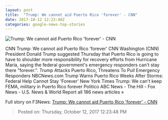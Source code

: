 ```yaml
---
layout: post
title:  "Trump: We cannot aid Puerto Rico 'forever' - CNN"
date: 2017-10-12 12:23:48Z
categories: google-news-top-stories
---
```


![Trump: We cannot aid Puerto Rico 'forever' - CNN](http://i2.cdn.cnn.com/cnnnext/dam/assets/171010082026-trump-today-super-tease.jpg)

CNN Trump: We cannot aid Puerto Rico 'forever' CNN Washington (CNN) President Donald Trump suggested Thursday that Puerto Rico is going to have to shoulder more responsibility for recovery efforts from Hurricane Maria, saying the federal government's emergency responders can't stay there "forever.". Trump Attacks Puerto Rico, Threatens To Pull Emergency Responders NBCNews.com Trump Warns Puerto Rico Weeks After Storms: Federal Help Cannot Stay 'Forever' New York Times Trump: We can't keep FEMA, military in Puerto Rico forever Politico ABC News - The Hill - Fox News - U.S. News & World Report all 186 news articles »


Full story on F3News: [Trump: We cannot aid Puerto Rico 'forever' - CNN](http://www.f3nws.com/n/eSkT3G)

> Posted on: Thursday, October 12, 2017 12:23:48 PM
